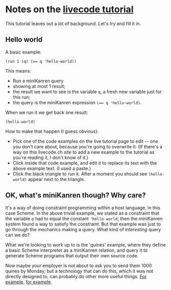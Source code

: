# Notes on the [livecode tutorial](https://io.livecode.ch/learn/webyrd/webmk)

This tutorial leaves out a lot of background. Let's try and fill it in.

## Hello world

A basic example:

```
(run 1 (q) (== q 'hello-world))
```

This means:
* Run a miniKanren query
* showing at most 1 result;
* the result we want to see is the variable `q`, a fresh new variable just for this run;
* the query is the miniKanren expression `(== q 'hello-world)`.

When we run it we get back one result:

```
(hello-world)
```

How to make that happen (I guess obvious):

* Pick one of the code examples on the live tutorial page to edit --
  one you don't care about, because you're going to overwrite it. (If
  there's a way on this livecode.ch site to add a new example to the
  tutorial as you're reading it, I don't know of it.)
* Click inside that code example, and edit it to replace its text with
  the above example text. (I used a paste.)
* Click the black triangle to run it. After a moment you should see
  `(hello-world)` appear next to the triangle.

## OK, what's miniKanren though? Why care?

It's a way of doing constraint programming within a host language, in
this case Scheme. In the above trivial example, we stated as a
constraint that the variable `q` had to equal the constant
`'hello-world`; then the miniKanren system found a way to satisfy the
constraint. But that example was just to go through the mechanics
making a query. What kind of *interesting* query can we do?

What we're looking to work up to is the 'quines' example, where they
define a basic Scheme interpreter as a miniKanren relation, and query
it to generate Scheme programs that output their own source code.

Now maybe your employer is not about to ask you to send them 1000
quines by Monday; but a technology that can do this, which it was not
directly designed to, can probably do other more useful things. [For
example,](https://github.com/webyrd/Barliman) [for
example](https://io.livecode.ch/learn/gregr/icfp2017-artifact-auas7pp).
